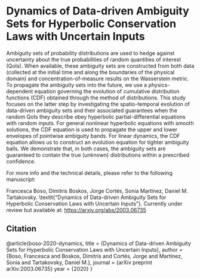 # Dynamics of Data-driven Ambiguity Sets for Hyperbolic Conservation Laws with Uncertain Inputs

Ambiguity sets of probability distributions are used to hedge against uncertainty about the true probabilities of random quantities of interest (QoIs). When available, these ambiguity sets are constructed from both data (collected at the initial time and along the boundaries of the physical domain) and concentration-of-measure results on the Wasserstein metric. To propagate the ambiguity sets into the future, we use a physics-dependent equation governing the evolution of cumulative distribution functions (CDF) obtained through the method of distributions. This study focuses on the latter step by investigating the spatio-temporal evolution of data-driven ambiguity sets and their associated guarantees when the random QoIs they describe obey hyperbolic partial-differential equations with random inputs. For general nonlinear hyperbolic equations with smooth solutions, the CDF equation is used to propagate the upper and lower envelopes of pointwise ambiguity bands. For linear dynamics, the CDF equation allows us to construct an evolution equation for tighter ambiguity balls. We demonstrate that, in both cases, the ambiguity sets are guaranteed to contain the true (unknown) distributions within a prescribed confidence.

For more info and the technical details, please refer to the following manuscript:

Francesca Boso, Dimitris Boskos, Jorge Cortés, Sonia Martínez, Daniel M. Tartakovsky. \textit{"Dynamics of Data-driven Ambiguity Sets for Hyperbolic Conservation Laws with Uncertain Inputs"}. Currently under review but available at: https://arxiv.org/abs/2003.06735

## Citation

@article{boso-2020-dynamics,
title = {Dynamics of Data-driven Ambiguity Sets for Hyperbolic Conservation Laws with Uncertain Inputs},
author = {Boso, Francesca and Boskos, Dimitris and Cortés, Jorge and Martínez, Sonia and Tartakovsky, Daniel M.},
journal = {arXiv preprint arXiv:2003.06735}
year = {2020}
}
